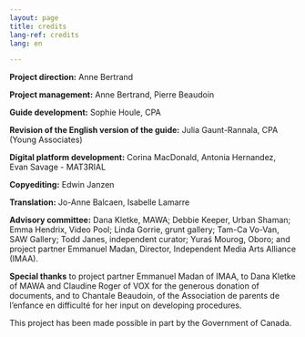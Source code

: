 ```yaml
---
layout: page
title: credits
lang-ref: credits
lang: en

---
```

**Project direction:** Anne Bertrand

**Project management:** Anne Bertrand, Pierre Beaudoin

**Guide development:** Sophie Houle, CPA

**Revision of the English version of the guide:** Julia Gaunt-Rannala, CPA (Young Associates)

**Digital platform development:** Corina MacDonald, Antonia Hernandez, Evan Savage - MAT3RIAL

**Copyediting:** Edwin Janzen

**Translation:** Jo-Anne Balcaen, Isabelle Lamarre

**Advisory committee:** Dana Kletke, MAWA; Debbie Keeper, Urban Shaman; Emma Hendrix, Video Pool; Linda Gorrie, grunt gallery; Tam-Ca Vo-Van, SAW Gallery; Todd Janes, independent curator; Yuraś Mourog, Oboro; and project partner Emmanuel Madan, Director, Independent Media Arts Alliance (IMAA).

**Special thanks** to project partner Emmanuel Madan of IMAA, to Dana Kletke of MAWA and Claudine Roger of VOX for the generous donation of documents, and to Chantale Beaudoin, of the Association de parents de l’enfance en difficulté for her input on developing procedures.

This project has been made possible in part by the Government of Canada.